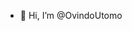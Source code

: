- 👋 Hi, I’m @OvindoUtomo
<!---
OvindoUtomo/OvindoUtomo is a ✨ special ✨ repository because its `README.md` (this file) appears on your GitHub profile.
You can click the Preview link to take a look at your changes.
--->
